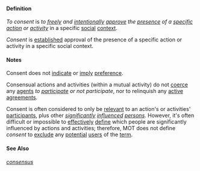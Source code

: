 #### Definition

*To consent* is *to [freely](https://github.com/gcassel/Modular-Organization-Terminology/blob/master/terms/free.md) and [intentionally](https://github.com/gcassel/Modular-Organization-Terminology/blob/master/terms/intend.md) [approve](https://github.com/gcassel/Modular-Organization-Terminology/blob/master/terms/approve.md) the [presence](https://github.com/gcassel/Modular-Organization-Terminology/blob/master/terms/presence.md) of a [specific](https://github.com/gcassel/Modular-Organization-Terminology/blob/master/terms/specific.md) [action](https://github.com/gcassel/Modular-Organization-Terminology/blob/master/terms/act.md) or [activity](https://github.com/gcassel/Modular-Organization-Terminology/blob/master/terms/activity.md)* in a specific [social](https://github.com/gcassel/Modular-Organization-Terminology/blob/master/terms/social.md) [context](https://github.com/gcassel/Modular-Organization-Terminology/blob/master/terms/context.md).

*Consent* is [established](https://github.com/gcassel/Modular-Organization-Terminology/blob/master/terms/establish.md) approval of the presence of a specific action or activity in a specific social context.

#### Notes

Consent does not [indicate](https://github.com/gcassel/Modular-Organization-Terminology/blob/master/terms/indicate.md) or [imply](https://github.com/gcassel/Modular-Organization-Terminology/blob/master/terms/imply.md) [preference](https://github.com/gcassel/Modular-Organization-Terminology/blob/master/terms/prefer.md).

Consensual actions and activities (within a mutual activity) do not [coerce](https://github.com/gcassel/Modular-Organization-Terminology/blob/master/terms/coerce.md) any [agents](https://github.com/gcassel/Modular-Organization-Terminology/blob/master/terms/agent.md) *to [participate](https://github.com/gcassel/Modular-Organization-Terminology/blob/master/terms/participate.md) or not participate*, nor to relinquish any [active](https://github.com/gcassel/Modular-Organization-Terminology/blob/master/terms/active.md) [agreements](https://github.com/gcassel/Modular-Organization-Terminology/blob/master/terms/agreement.md).

Consent is often considered to only be [relevant](https://github.com/gcassel/Modular-Organization-Terminology/blob/master/terms/relevance.md) to an action's or activities' [participants](https://github.com/gcassel/Modular-Organization-Terminology/blob/master/terms/participate.md), plus other *[significantly](https://github.com/gcassel/Modular-Organization-Terminology/blob/master/terms/significance.md) [influenced](https://github.com/gcassel/Modular-Organization-Terminology/blob/master/terms/influence.md) [persons](https://github.com/gcassel/Modular-Organization-Terminology/blob/master/terms/person.md)*.  However, it's often difficult or impossible to [effectively](https://github.com/gcassel/Modular-Organization-Terminology/blob/master/terms/effective.md) [define](https://github.com/gcassel/Modular-Organization-Terminology/blob/master/terms/define.md) which people are significantly influenced by actions and activities; therefore, MOT does not define *consent* to [exclude](https://github.com/gcassel/Modular-Organization-Terminology/blob/master/terms/exclude.md) any [potential](https://github.com/gcassel/Modular-Organization-Terminology/blob/master/terms/potential.md) [users](https://github.com/gcassel/Modular-Organization-Terminology/blob/master/terms/use.md) of the [term](https://github.com/gcassel/Modular-Organization-Terminology/blob/master/terms/term.md).
 
#### See Also

*[consensus](https://github.com/gcassel/Modular-Organization-Terminology/blob/master/terms/consensus.md)*
 

